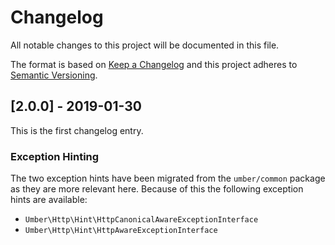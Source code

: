 # Changelog
All notable changes to this project will be documented in this file.

The format is based on [Keep a Changelog](http://keepachangelog.com/en/1.0.0/)
and this project adheres to [Semantic Versioning](http://semver.org/spec/v2.0.0.html).

## [2.0.0] - 2019-01-30

This is the first changelog entry.

### Exception Hinting

The two exception hints have been migrated from the `umber/common` package as they are more relevant here.
Because of this the following exception hints are available:

* `Umber\Http\Hint\HttpCanonicalAwareExceptionInterface`
* `Umber\Http\Hint\HttpAwareExceptionInterface`
